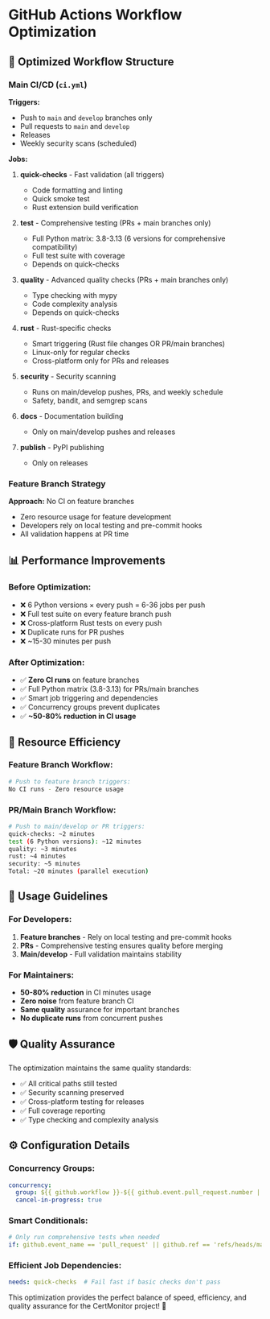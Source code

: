 # GitHub Actions Workflow Optimization

## 🚀 **Optimized Workflow Structure**

### **Main CI/CD (`ci.yml`)**
**Triggers:**
- Push to `main` and `develop` branches only
- Pull requests to `main` and `develop`
- Releases
- Weekly security scans (scheduled)

**Jobs:**
1. **quick-checks** - Fast validation (all triggers)
   - Code formatting and linting
   - Quick smoke test
   - Rust extension build verification

2. **test** - Comprehensive testing (PRs + main branches only)
   - Full Python matrix: 3.8-3.13 (6 versions for comprehensive compatibility)
   - Full test suite with coverage
   - Depends on quick-checks

3. **quality** - Advanced quality checks (PRs + main branches only)
   - Type checking with mypy
   - Code complexity analysis
   - Depends on quick-checks

4. **rust** - Rust-specific checks
   - Smart triggering (Rust file changes OR PR/main branches)
   - Linux-only for regular checks
   - Cross-platform only for PRs and releases

5. **security** - Security scanning
   - Runs on main/develop pushes, PRs, and weekly schedule
   - Safety, bandit, and semgrep scans

6. **docs** - Documentation building
   - Only on main/develop pushes and releases

7. **publish** - PyPI publishing
   - Only on releases

### **Feature Branch Strategy**
**Approach:** No CI on feature branches
- Zero resource usage for feature development
- Developers rely on local testing and pre-commit hooks
- All validation happens at PR time

## 📊 **Performance Improvements**

### **Before Optimization:**
- ❌ 6 Python versions × every push = 6-36 jobs per push
- ❌ Full test suite on every feature branch push
- ❌ Cross-platform Rust tests on every push
- ❌ Duplicate runs for PR pushes
- ❌ ~15-30 minutes per push

### **After Optimization:**
- ✅ **Zero CI runs** on feature branches  
- ✅ Full Python matrix (3.8-3.13) for PRs/main branches
- ✅ Smart job triggering and dependencies
- ✅ Concurrency groups prevent duplicates
- ✅ **~50-80% reduction in CI usage**

## 🎯 **Resource Efficiency**

### **Feature Branch Workflow:**
```bash
# Push to feature branch triggers:
No CI runs - Zero resource usage
```

### **PR/Main Branch Workflow:**
```bash
# Push to main/develop or PR triggers:
quick-checks: ~2 minutes
test (6 Python versions): ~12 minutes
quality: ~3 minutes  
rust: ~4 minutes
security: ~5 minutes
Total: ~20 minutes (parallel execution)
```

## 🔧 **Usage Guidelines**

### **For Developers:**
1. **Feature branches** - Rely on local testing and pre-commit hooks
2. **PRs** - Comprehensive testing ensures quality before merging
3. **Main/develop** - Full validation maintains stability

### **For Maintainers:**
- **50-80% reduction** in CI minutes usage
- **Zero noise** from feature branch CI
- **Same quality** assurance for important branches
- **No duplicate runs** from concurrent pushes

## 🛡️ **Quality Assurance**

The optimization maintains the same quality standards:
- ✅ All critical paths still tested
- ✅ Security scanning preserved
- ✅ Cross-platform testing for releases
- ✅ Full coverage reporting
- ✅ Type checking and complexity analysis

## ⚙️ **Configuration Details**

### **Concurrency Groups:**
```yaml
concurrency:
  group: ${{ github.workflow }}-${{ github.event.pull_request.number || github.ref }}
  cancel-in-progress: true
```

### **Smart Conditionals:**
```yaml
# Only run comprehensive tests when needed
if: github.event_name == 'pull_request' || github.ref == 'refs/heads/main' || github.ref == 'refs/heads/develop'
```

### **Efficient Job Dependencies:**
```yaml
needs: quick-checks  # Fail fast if basic checks don't pass
```

This optimization provides the perfect balance of speed, efficiency, and quality assurance for the CertMonitor project! 🚀
